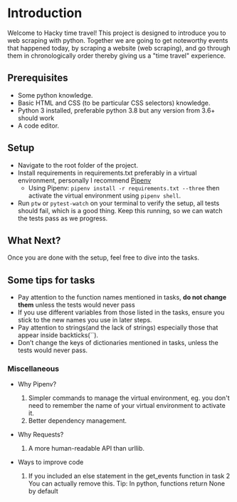 # Introduction
Welcome to Hacky time travel! This project is designed to introduce you to web scraping with python.
Together we are going to get noteworthy events that happened
today, by scraping a website (web scraping), and go through them in chronologically order thereby giving
us a "time travel" experience.

## Prerequisites
- Some python knowledge.
- Basic HTML and CSS (to be particular CSS selectors) knowledge.
- Python 3 installed, preferable python 3.8 but any version from 3.6+ should work
- A code editor.

## Setup
- Navigate to the root folder of the project.
- Install requirements in requirements.txt preferably in a virtual environment, personally I recommend [Pipenv](https://pipenv.pypa.io/en/latest/)
  - Using Pipenv: `pipenv install -r requirements.txt --three` then activate the virtual environment using `pipenv shell`.
-  Run `ptw` or `pytest-watch` on your terminal to verify the setup, all tests should fail, which is a good thing. Keep this running, so we can watch the tests pass as we progress.

## What Next?
Once you are done with the setup, feel free to dive into the tasks.

## Some tips for tasks
- Pay attention to the function names mentioned in tasks, **do not change them** unless the tests would never pass
- If you use different variables from those listed in the tasks, ensure you stick to the new names you use in later steps.
- Pay attention to strings(and the lack of strings) especially those that appear inside backticks(``).
- Don’t change the keys of dictionaries mentioned in tasks, unless the tests would never pass.

### Miscellaneous

- Why Pipenv?
  1. Simpler commands to manage the virtual environment, eg. you don't need to remember the name of your virtual environment to activate it.
  2. Better dependency management.

- Why Requests?
  1. A more human-readable API than urllib.

- Ways to improve code
  1. If you included an else statement in the get_events function in task 2
You can actually remove this. Tip: In python, functions return None by default
